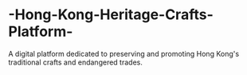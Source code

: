 # -Hong-Kong-Heritage-Crafts-Platform-
A digital platform dedicated to preserving and promoting Hong Kong's traditional crafts and endangered trades.
